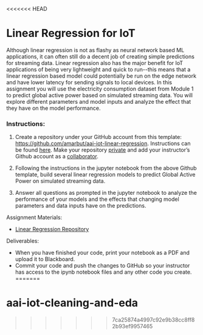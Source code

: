 <<<<<<< HEAD
# Linear Regression for IoT

Although linear regression is not as flashy as neural network based ML applications, it can often still do a decent job of creating simple predictions for streaming data. Linear regression also has the major benefit for IoT applications of being very lightweight and quick to run--this means that a linear regression based model could potentially be run on the edge network and have lower latency for sending signals to local devices. In this assignment you will use the electricity consumption dataset from Module 1 to predict global active power based on simulated streaming data. You will explore different parameters and model inputs and analyze the effect that they have on the model performance.

### Instructions: 

1. Create a repository under your GitHub account from this template: https://github.com/amarbut/aai-iot-linear-regression. Instructions can be found [here](https://docs.github.com/en/repositories/creating-and-managing-repositories/creating-a-repository-from-a-template). Make your repository [private](https://docs.github.com/en/repositories/managing-your-repositorys-settings-and-features/managing-repository-settings/setting-repository-visibility) and add your instructor’s Github account as a [collaborator](https://docs.github.com/en/account-and-profile/setting-up-and-managing-your-github-user-account/managing-access-to-your-personal-repositories/inviting-collaborators-to-a-personal-repository). 

2. Following the instructions in the jupyter notebook from the above Github template, build several linear regression models to predict Global Active Power on simulated streaming data.

3. Answer all questions as prompted in the jupyter notebook to analyze the performance of your models and the effects that changing model parameters and data inputs have on the predictions.



Assignment Materials:
* [Linear Regression Repository](https://github.com/amarbut/aai-iot-linear-regression)

Deliverables:
* When you have finished your code, print your notebook as a PDF and upload it to Blackboard. 
* Commit your code and push the changes to GitHub so your instructor has access to the ipynb notebook files and any other code you create.
=======
# aai-iot-cleaning-and-eda
>>>>>>> 7ca25874a4997c92e9b38cc8ff82b93ef9957465
